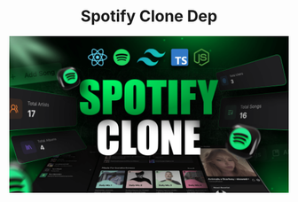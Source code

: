 <h1 align="center">Spotify Clone Dep</h1>

![Demo App](/frontend/public/screenshot-for-readme.png)

